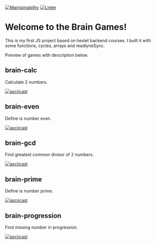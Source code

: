 [![Maintainability](https://api.codeclimate.com/v1/badges/a99a88d28ad37a79dbf6/maintainability)](https://codeclimate.com/github/codeclimate/codeclimate/maintainability)
[![Linter](https://github.com/gomez-git/backend-project-lvl1/actions/workflows/.eslint.yml/badge.svg)](https://github.com/gomez-git/backend-project-lvl1/actions)
# Welcome to the Brain Games!
This is my first JS project based on hexlet backend courses. I built it with some functions, cycles, arrays and readlyneSync.

Preview of games with description below.

## brain-calc
Calculate 2 numbers.

[![asciicast](https://asciinema.org/a/5yV8Iy3muI6K2dS0JzxstTFnC.svg)](https://asciinema.org/a/5yV8Iy3muI6K2dS0JzxstTFnC)
## brain-even
Define is number even.

[![asciicast](https://asciinema.org/a/qc1Y1RQmj5yOWxNLAS487bCjS.svg)](https://asciinema.org/a/qc1Y1RQmj5yOWxNLAS487bCjS)
## brain-gcd
Find greatest common divisor of 2 numbers.

[![asciicast](https://asciinema.org/a/NGQuTta6d9rGO1E3xRO41AShg.svg)](https://asciinema.org/a/NGQuTta6d9rGO1E3xRO41AShg)
## brain-prime
Define is number prime.

[![asciicast](https://asciinema.org/a/lhnCsxMa0QjwNHjO3Xbhdwana.svg)](https://asciinema.org/a/lhnCsxMa0QjwNHjO3Xbhdwana)
## brain-progression
Find missing number in progression.

[![asciicast](https://asciinema.org/a/Z9NNyM2qSB9qKNyqMT599LHPE.svg)](https://asciinema.org/a/Z9NNyM2qSB9qKNyqMT599LHPE)
